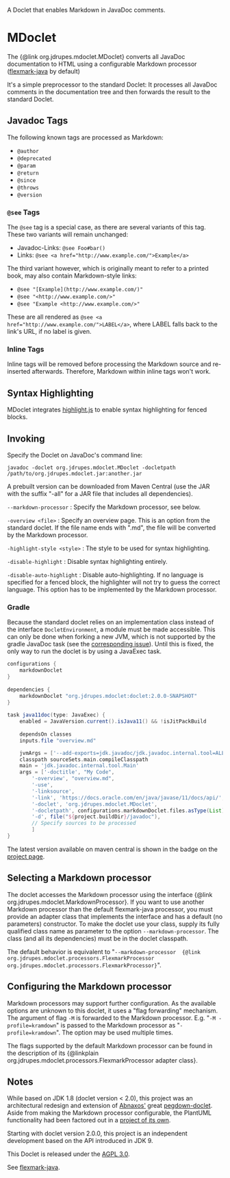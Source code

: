 A Doclet that enables Markdown in JavaDoc comments. 

MDoclet
=======

The {@link org.jdrupes.mdoclet.MDoclet} converts all JavaDoc
documentation to HTML using a configurable Markdown processor
([flexmark-java](https://github.com/vsch/flexmark-java) by default)

It's a simple preprocessor to the standard Doclet: It processes all JavaDoc 
comments in the documentation tree and then forwards the result to the 
standard Doclet.

Javadoc Tags
------------

The following known tags are processed as Markdown:

 *  `@author`
 *  `@deprecated`
 *  `@param`
 *  `@return`
 *  `@since`
 *  `@throws`
 *  `@version`

### `@see` Tags

The `@see` tag is a special case, as there are several variants of this tag. 
These two variants will remain unchanged:

 *  Javadoc-Links: `@see Foo#bar()`
 *  Links: `@see <a href="http://www.example.com/">Example</a>`

The third variant however, which is originally meant to refer to a printed book, may
also contain Markdown-style links:

 *  `@see "[Example](http://www.example.com/)"`
 *  `@see "<http://www.example.com/>"`
 *  `@see "Example <http://www.example.com/>"`

These are all rendered as `@see <a href="http://www.example.com/">LABEL</a>`, where
LABEL falls back to the link's URL, if no label is given.

### Inline Tags

Inline tags will be removed before processing the Markdown source and 
re-inserted afterwards. Therefore, Markdown within inline tags won't work.


Syntax Highlighting
-------------------

MDoclet integrates
[highlight.js](http://softwaremaniacs.org/soft/highlight/en/) to enable syntax
highlighting for fenced blocks.


Invoking
--------

Specify the Doclet on JavaDoc's command line:

```
javadoc -doclet org.jdrupes.mdoclet.MDoclet -docletpath /path/to/org.jdrupes.mdoclet.jar:another.jar
```

A prebuilt version can be downloaded from Maven Central
(use the JAR with the suffix "-all" for a JAR file that includes all dependencies).

`--markdown-processor`
:   Specify the Markdown processor, see below.

`-overview <file>`
:   Specify an overview page. This is an option from the standard doclet.
    If the file name ends with ".md", the file will be converted by 
    the Markdown processor.

`-highlight-style <style>`
:   The style to be used for syntax highlighting.

`-disable-highlight`
:   Disable syntax highlighting entirely.

`-disable-auto-highlight`
:   Disable auto-highlighting. If no language is specified for a fenced block, the
    highlighter will not try to guess the correct language. This option has
    to be implemented by the Markdown processor.


### Gradle

Because the standard doclet relies on an implementation class instead of
the interface `DocletEnvironment`, a module must be made accessible. This
can only be done when forking a new JVM, which is not supported by the
gradle JavaDoc task (see the 
[corresponding issue](https://github.com/gradle/gradle/issues/16602)). Until
this is fixed, the only way to run the doclet is by using a JavaExec
task.

```gradle
configurations {
    markdownDoclet
}
 
dependencies {
    markdownDoclet "org.jdrupes.mdoclet:doclet:2.0.0-SNAPSHOT"
}
 
task java11doc(type: JavaExec) {
    enabled = JavaVersion.current().isJava11() && !isJitPackBuild
    
    dependsOn classes
    inputs.file "overview.md"

    jvmArgs = ['--add-exports=jdk.javadoc/jdk.javadoc.internal.tool=ALL-UNNAMED']
    classpath sourceSets.main.compileClasspath
    main = 'jdk.javadoc.internal.tool.Main'
    args = ['-doctitle', "My Code",
        '-overview', "overview.md",
        '-use',
        '-linksource',
        '-link', 'https://docs.oracle.com/en/java/javase/11/docs/api/',
        '-doclet', 'org.jdrupes.mdoclet.MDoclet',
        '-docletpath', configurations.markdownDoclet.files.asType(List).join(":"),
        '-d', file("${project.buildDir}/javadoc"),
        // Specify sources to be processed
        ]
}
```

The latest version available on maven central is shown in the badge on the 
[project page](https://github.com/mnlipp/jdrupes-mdoclet).


Selecting a Markdown processor
------------------------------

The doclet accesses the Markdown processor using the interface
{@link org.jdrupes.mdoclet.MarkdownProcessor}. If you want to use another
Markdown processor than the default flexmark-java processor, you must provide
an adapter class that implements the interface and has a default (no parameters) 
constructor. To make the doclet use your class, supply its fully qualified class 
name as parameter to the option `--markdown-processor`. The class 
(and all its dependencies) must be in the doclet classpath.

The default behavior is equivalent to "``--markdown-processor 
{@link org.jdrupes.mdoclet.processors.FlexmarkProcessor 
org.jdrupes.mdoclet.processors.FlexmarkProcessor}``".
 
Configuring the Markdown processor
----------------------------------
 
Markdown processors may support further configuration. As the available options
are unknown to this doclet, it uses a "flag forwarding" mechanism. The 
argument of flag `-M` is forwarded to the Markdown processor. E.g. 
"`-M -profile=kramdown`" is passed to the Markdown processor as "`-profile=kramdown`".
The option may be used multiple times.
 
The flags supported by the default Markdown processor can be found in the 
description of its {@linkplain org.jdrupes.mdoclet.processors.FlexmarkProcessor 
adapter class}.


Notes
-----

While based on JDK 1.8 (doclet version < 2.0), this project was an 
architectural redesign and extension of [Abnaxos'](https://github.com/Abnaxos) 
great [pegdown-doclet](https://github.com/Abnaxos/pegdown-doclet).
Aside from making the Markdown processor configurable, the PlantUML
functionality had been factored out in a 
[project of its own](https://github.com/mnlipp/jdrupes-taglets). 

Starting with doclet version 2.0.0, this project is an independent
development based on the API introduced in JDK 9.

This Doclet is released under the
[AGPL 3.0](http://www.gnu.org/licenses/#AGPL).

See [flexmark-java](https://github.com/vsch/flexmark-java>).
